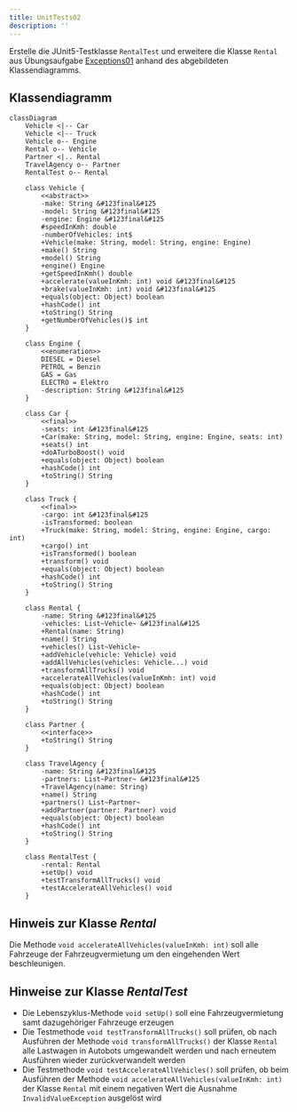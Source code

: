```yaml
---
title: UnitTests02
description: ''
---
```


Erstelle die JUnit5-Testklasse `RentalTest` und erweitere die Klasse `Rental`
aus Übungsaufgabe [Exceptions01](../exceptions/exceptions01) anhand des
abgebildeten Klassendiagramms.

## Klassendiagramm

```mermaid
classDiagram
    Vehicle <|-- Car
    Vehicle <|-- Truck
    Vehicle o-- Engine
    Rental o-- Vehicle
    Partner <|.. Rental
    TravelAgency o-- Partner
    RentalTest o-- Rental

    class Vehicle {
        <<abstract>>
        -make: String &#123final&#125
        -model: String &#123final&#125
        -engine: Engine &#123final&#125
        #speedInKmh: double
        -numberOfVehicles: int$
        +Vehicle(make: String, model: String, engine: Engine)
        +make() String
        +model() String
        +engine() Engine
        +getSpeedInKmh() double
        +accelerate(valueInKmh: int) void &#123final&#125
        +brake(valueInKmh: int) void &#123final&#125
        +equals(object: Object) boolean
        +hashCode() int
        +toString() String
        +getNumberOfVehicles()$ int
    }

    class Engine {
        <<enumeration>>
        DIESEL = Diesel
        PETROL = Benzin
        GAS = Gas
        ELECTRO = Elektro
        -description: String &#123final&#125
    }

    class Car {
        <<final>>
        -seats: int &#123final&#125
        +Car(make: String, model: String, engine: Engine, seats: int)
        +seats() int
        +doATurboBoost() void
        +equals(object: Object) boolean
        +hashCode() int
        +toString() String
    }

    class Truck {
        <<final>>
        -cargo: int &#123final&#125
        -isTransformed: boolean
        +Truck(make: String, model: String, engine: Engine, cargo: int)
        +cargo() int
        +isTransformed() boolean
        +transform() void
        +equals(object: Object) boolean
        +hashCode() int
        +toString() String
    }

    class Rental {
        -name: String &#123final&#125
        -vehicles: List~Vehicle~ &#123final&#125
        +Rental(name: String)
        +name() String
        +vehicles() List~Vehicle~
        +addVehicle(vehicle: Vehicle) void
        +addAllVehicles(vehicles: Vehicle...) void
        +transformAllTrucks() void
        +accelerateAllVehicles(valueInKmh: int) void
        +equals(object: Object) boolean
        +hashCode() int
        +toString() String
    }

    class Partner {
        <<interface>>
        +toString() String
    }

    class TravelAgency {
        -name: String &#123final&#125
        -partners: List~Partner~ &#123final&#125
        +TravelAgency(name: String)
        +name() String
        +partners() List~Partner~
        +addPartner(partner: Partner) void
        +equals(object: Object) boolean
        +hashCode() int
        +toString() String
    }

    class RentalTest {
        -rental: Rental
        +setUp() void
        +testTransformAllTrucks() void
        +testAccelerateAllVehicles() void
    }
```

## Hinweis zur Klasse _Rental_

Die Methode `void accelerateAllVehicles(valueInKmh: int)` soll alle Fahrzeuge
der Fahrzeugvermietung um den eingehenden Wert beschleunigen.

## Hinweise zur Klasse _RentalTest_

- Die Lebenszyklus-Methode `void setUp()` soll eine Fahrzeugvermietung samt
  dazugehöriger Fahrzeuge erzeugen
- Die Testmethode `void testTransformAllTrucks()` soll prüfen, ob nach Ausführen
  der Methode `void transformAllTrucks()` der Klasse `Rental` alle Lastwagen in
  Autobots umgewandelt werden und nach erneutem Ausführen wieder
  zurückverwandelt werden
- Die Testmethode `void testAccelerateAllVehicles()` soll prüfen, ob beim
  Ausführen der Methode `void accelerateAllVehicles(valueInKmh: int)` der Klasse
  `Rental` mit einem negativen Wert die Ausnahme `InvalidValueException`
  ausgelöst wird

